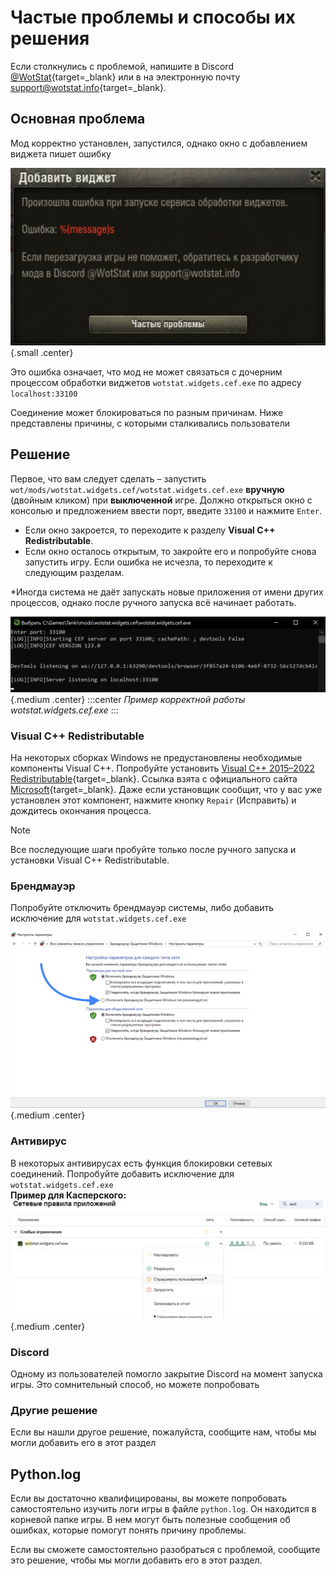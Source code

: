 
# Частые проблемы и способы их решения

Если столкнулись с проблемой, напишите в Discord [@WotStat](https://discord.gg/7K8W9JE6xU){target=_blank} или в на электронную почту [support@wotstat.info](mailto:support@wotstat.info){target=_blank}.


## Основная проблема
Мод корректно установлен, запустился, однако окно с добавлением виджета пишет ошибку

![Пример ошибки](./error.png){.small .center}

Это ошибка означает, что мод не может связаться с дочерним процессом обработки виджетов `wotstat.widgets.cef.exe` по адресу `localhost:33100`

Соединение может блокироваться по разным причинам. Ниже представлены причины, с которыми сталкивались пользователи

## Решение

Первое, что вам следует сделать – запустить `wot/mods/wotstat.widgets.cef/wotstat.widgets.cef.exe` **вручную** (двойным кликом) при **выключенной** игре. Должно открыться окно с консолью и предложением ввести порт, введите `33100` и нажмите `Enter`.
- Если окно закроется, то переходите к разделу **Visual C++ Redistributable**.
- Если окно осталось открытым, то закройте его и попробуйте снова запустить игру. Если ошибка не исчезла, то переходите к следующим разделам.

*Иногда система не даёт запускать новые приложения от имени других процессов, однако после ручного запуска всё начинает работать.

![Пример корректной работы wotstat.widgets.cef.exe](./cef-cmd.png){.medium .center}
:::center
*Пример корректной работы wotstat.widgets.cef.exe*
:::


### Visual C++ Redistributable
На некоторых сборках Windows не предустановлены необходимые компоненты Visual C++. Попробуйте установить [Visual C++ 2015–2022 Redistributable](https://aka.ms/vs/17/release/vc_redist.x64.exe){target=_blank}. Ссылка взята с официального сайта [Microsoft](https://learn.microsoft.com/en-us/cpp/windows/latest-supported-vc-redist?view=msvc-170#latest-microsoft-visual-c-redistributable-version){target=_blank}. Даже если установщик сообщит, что у вас уже установлен этот компонент, нажмите кнопку `Repair` (Исправить) и дождитесь окончания процесса.


> [!NOTE]
> Все последующие шаги пробуйте только после ручного запуска и установки Visual C++ Redistributable.

### Брендмауэр
Попробуйте отключить брендмауэр системы, либо добавить исключение для `wotstat.widgets.cef.exe`

![Брендмауэр](./firewall.png){.medium .center}

### Антивирус
В некоторых антивирусах есть функция блокировки сетевых соединений. Попробуйте добавить исключение для `wotstat.widgets.cef.exe`  
**Пример для Касперского:**
![Касперский](./kaspersky.png){.medium .center}


### Discord
Одному из пользователей помогло закрытие Discord на момент запуска игры. Это сомнительный способ, но можете попробовать 

### Другие решение
Если вы нашли другое решение, пожалуйста, сообщите нам, чтобы мы могли добавить его в этот раздел


## Python.log
Если вы достаточно квалифицированы, вы можете попробовать самостоятельно изучить логи игры в файле `python.log`. Он находится в корневой папке игры. В нем могут быть полезные сообщения об ошибках, которые помогут понять причину проблемы.

Если вы сможете самостоятельно разобраться с проблемой, сообщите это решение, чтобы мы могли добавить его в этот раздел.